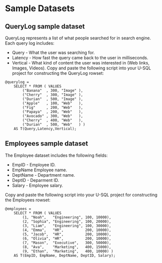 # Sample Datasets

## QueryLog sample dataset

QueryLog represents a list of what people searched for in search engine. Each query log includes:
* Query - What the user was searching for.
* Latency - How fast the query came back to the user in milliseconds.
* Vertical - What kind of content the user was interested in (Web links, Images, Videos).
Copy and paste the following script into your U-SQL project for constructing the QueryLog rowset:


```
@querylog = 
    SELECT * FROM ( VALUES
        ("Banana"  , 300, "Image" ),
        ("Cherry"  , 300, "Image" ),
        ("Durian"  , 500, "Image" ),
        ("Apple"   , 100, "Web"   ),
        ("Fig"     , 200, "Web"   ),
        ("Papaya"  , 200, "Web"   ),
        ("Avocado" , 300, "Web"   ),
        ("Cherry"  , 400, "Web"   ),
        ("Durian"  , 500, "Web"   ) )
    AS T(Query,Latency,Vertical);
```

## Employees sample dataset

The Employee dataset includes the following fields:
* EmpID - Employee ID.
* EmpName  Employee name.
* DeptName - Department name. 
* DeptID - Deparment ID.
* Salary - Employee salary.

Copy and paste the following script into your U-SQL project for constructing the Employees rowset:

```
@employees = 
    SELECT * FROM ( VALUES
        (1, "Noah",   "Engineering", 100, 10000),
        (2, "Sophia", "Engineering", 100, 20000),
        (3, "Liam",   "Engineering", 100, 30000),
        (4, "Emma",   "HR",          200, 10000),
        (5, "Jacob",  "HR",          200, 10000),
        (6, "Olivia", "HR",          200, 10000),
        (7, "Mason",  "Executive",   300, 50000),
        (8, "Ava",    "Marketing",   400, 15000),
        (9, "Ethan",  "Marketing",   400, 10000) )
    AS T(EmpID, EmpName, DeptName, DeptID, Salary);
```

